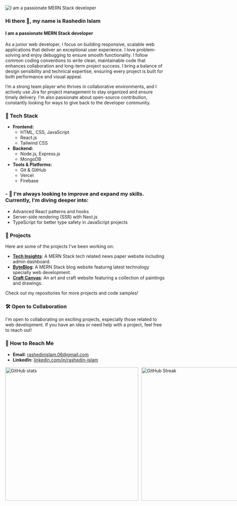 ![I am a passionate MERN Stack developer](https://i.ibb.co/8mKb1Qm/Brown-Wood-Minimalist-Profile-Linked-In-Banner.png)


### Hi there 👋, my name is Rashedin Islam
#### I am a passionate MERN Stack developer


As a junior web developer, I focus on building responsive, scalable web applications that deliver an exceptional user experience. I love problem-solving and enjoy debugging to ensure smooth functionality. I follow common coding conventions to write clean, maintainable code that enhances collaboration and long-term project success. I bring a balance of design sensibility and technical expertise, ensuring every project is built for both performance and visual appeal.

I’m a strong team player who thrives in collaborative environments, and I actively use Jira for project management to stay organized and ensure timely delivery. I'm also passionate about open-source contribution, constantly looking for ways to give back to the developer community.

### 🔧 Tech Stack

- **Frontend:**
  - HTML, CSS, JavaScript
  - React.js
  - Tailwind CSS
- **Backend:**
  - Node.js, Express.js
  - MongoDB
- **Tools & Platforms:**
  - Git & GitHub
  - Vercel
  - Firebase

### - 🔭  I'm always looking to improve and expand my skills. Currently, I'm diving deeper into:

- Advanced React patterns and hooks
- Server-side rendering (SSR) with Next.js
- TypeScript for better type safety in JavaScript projects

### 🚀 Projects

Here are some of the projects I've been working on:


- **[Tech Insights](https://tech-insights-d2159.web.app)**: A MERN Stack tech related news paper  website including admin dashboard.
- **[ByteBlog](https://byteblog-da679.web.app)**: A MERN Stack blog website featurng latest technology specially web development.
- **[Craft Canvas](https://a10-assignment-project.web.app)**: An art and craft website featuring a collection of paintings and drawings.

Check out my repositories for more projects and code samples!

### 🛠️ Open to Collaboration

I'm open to collaborating on exciting projects, especially those related to web development. If you have an idea or need help with a project, feel free to reach out!

### 🤝 How to Reach Me

- **Email**: [rashedinislam.06@gmail.com](mailto:rashedinislam.06@gmail.com)
- **LinkedIn**: [linkedin.com/in/rashedin-islam](https://www.linkedin.com/in/rashedin-islam-web-developer)
 


<div style="display: flex; justify-content: space-between; margin-bottom: 20px; margin-top: 15px;">
    <img src="https://github-readme-stats.vercel.app/api?username=Rashedin-063&show_icons=true&theme=merko&count_private=true" alt="GitHub stats" style="width: 420px;">
    <a href="https://git.io/streak-stats" style="margin-left: 10px;">
        <img src="https://streak-stats.demolab.com?user=Rashedin-063&theme=merko&card_height=207" alt="GitHub Streak" style="width: 420px;">
    </a>
</div>

